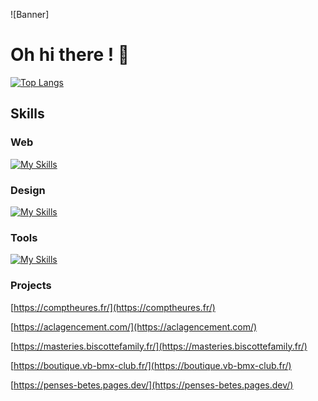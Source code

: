 ![Banner]
# Oh hi there ! 👋

[![Top Langs](https://github-readme-stats.vercel.app/api/top-langs/?username=starlingsg1&layout=compact)](https://github.com/starlingsg1)

## Skills

### Web
[![My Skills](https://skillicons.dev/icons?i=php,html,css,js,laravel,react,tailwind,nodejs,nextjs,angular,postgres,prisma)](https://skillicons.dev)

### Design
[![My Skills](https://skillicons.dev/icons?i=figma,xd)](https://skillicons.dev)

### Tools
[![My Skills](https://skillicons.dev/icons?i=docker,github,gitlab)](https://skillicons.dev)

### Projects

[https://comptheures.fr/](https://comptheures.fr/)

[https://aclagencement.com/](https://aclagencement.com/)

[https://masteries.biscottefamily.fr/](https://masteries.biscottefamily.fr/)

[https://boutique.vb-bmx-club.fr/](https://boutique.vb-bmx-club.fr/)

[https://penses-betes.pages.dev/](https://penses-betes.pages.dev/)
